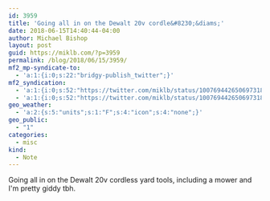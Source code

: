 ```yaml
---
id: 3959
title: 'Going all in on the Dewalt 20v cordle&#8230;&diams;'
date: 2018-06-15T14:40:44-04:00
author: Michael Bishop
layout: post
guid: https://miklb.com/?p=3959
permalink: /blog/2018/06/15/3959/
mf2_mp-syndicate-to:
  - 'a:1:{i:0;s:22:"bridgy-publish_twitter";}'
mf2_syndication:
  - 'a:1:{i:0;s:52:"https://twitter.com/miklb/status/1007694426506973184";}'
  - 'a:1:{i:0;s:52:"https://twitter.com/miklb/status/1007694426506973184";}'
geo_weather:
  - 'a:2:{s:5:"units";s:1:"F";s:4:"icon";s:4:"none";}'
geo_public:
  - "1"
categories:
  - misc
kind:
  - Note
---
```

Going all in on the Dewalt 20v cordless yard tools, including a mower and I'm pretty giddy tbh.